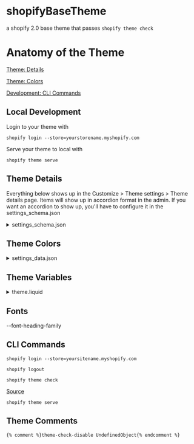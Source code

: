 # shopifyBaseTheme

a shopify 2.0 base theme that passes `shopify theme check`

# Anatomy of the Theme

[Theme: Details]()

[Theme: Colors]()

[Development: CLI Commands](#cli-commands)

## Local Development

Login to your theme with 
```
shopify login --store=yourstorename.myshopify.com
```

Serve your theme to local with
```
shopify theme serve
```

## Theme Details

Everything below shows up in the Customize > Theme settings > Theme details page. Items will show up in accordion format in the admin. If you want an accordion to show up, you'll have to configure it in the settings_schema.json

<details>
  <summary>settings_schema.json</summary>
  
  ```json
  {
    "name": "theme_info",
    "theme_name": "Dawn",
    "theme_version": "2.5.0",
    "theme_author": "Shopify",
    "theme_documentation_url": "https://help.shopify.com/manual/online-store/themes/os20/themes-by-shopify/dawn",
    "theme_support_url": "https://support.shopify.com/"
  },
  ```
</details>

## Theme Colors

<details>
  <summary>settings_data.json</summary>
  
  ```json
  "Craft": {
  "colors_primaryColor": "#EFECEC",
  "colors_secondaryColor": "#2A332F",
  "colors_foregroundColor": "#476154",
  "colors_text": "#1C1A1A",
  "colors_outline_button_labels": "#7B8382",
  "colors_background_1": "#EFECEC",
  "colors_background_2": "#C1BCAE",
  "type_headerFont": "americana_n4",
  "type_bodyFont": "quattrocento_sans_n4",
  "sections": {
     "footer": {
      "type": "footer",
      "settings": {
        "color_scheme": "accent-1"
       },
      "blocks": {
        "menu": {
        "type": "link_list"
         },
         "text": {
           "type": "text"
          }
       },
       "block_order": [
         "menu",
         "text"
       ]
   }
   }
  }
  ```
</details>

## Theme Variables

<details>
  <summary>theme.liquid</summary>
  
  ```liquid
  {% style %}
    :root {
      /* Colors */
      --buttonColor: red;
      --buttonColor: {{ settings.colors_primaryColor }};
    }
  {% endstyle %}
  ```
  
</details>

</hr>

## Fonts

--font-heading-family

## CLI Commands

`shopify login --store=yoursitename.myshopify.com`

`shopify logout`

`shopify theme check`

[Source](https://shopify.dev/changelog/online-store-2-0-detect-theme-errors-with-theme-check)

`shopify theme serve`

## Theme Comments

```liquid
{% comment %}theme-check-disable UndefinedObject{% endcomment %}
```
